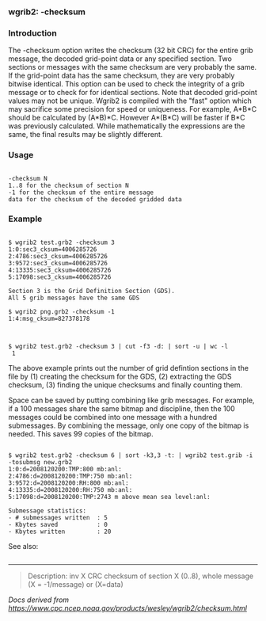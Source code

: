 
### wgrib2: -checksum



### Introduction



The -checksum option writes the checksum (32 bit CRC)
for the entire grib message, the decoded grid-point data or any 
specified section. Two sections or messages with the same checksum are 
very probably the same. If the grid-point data has the same
checksum, they are very probably bitwise identical. This option
can be used to check the integrity of a grib message or to check for
for identical sections. Note that decoded grid-point values may
not be unique. Wgrib2 is compiled with the "fast" option which may
sacrifice some precision for speed or uniqueness. For example,
A\*B\*C should be calculated by (A\*B)\*C. However A\*(B\*C) will be
faster if B\*C was previously calculated. While
mathematically the expressions are the same, the final results may
be slightly different.



### Usage




```

-checksum N
1..8 for the checksum of section N
-1 for the checksum of the entire message
data for the checksum of the decoded gridded data

```

### Example




```

$ wgrib2 test.grb2 -checksum 3
1:0:sec3_cksum=4006285726
2:4786:sec3_cksum=4006285726
3:9572:sec3_cksum=4006285726
4:13335:sec3_cksum=4006285726
5:17098:sec3_cksum=4006285726

Section 3 is the Grid Definition Section (GDS).
All 5 grib messages have the same GDS

$ wgrib2 png.grb2 -checksum -1
1:4:msg_cksum=827378178


```




```

$ wgrib2 test.grb2 -checksum 3 | cut -f3 -d: | sort -u | wc -l
 1

```

The above example prints out the number of grid defintion sections in the 
file by (1) creating the checksum for the GDS, (2) extracting the GDS checksum,
(3) finding the unique checksums and finally counting them.


Space can be saved by putting combining like grib messages. For example,
if a 100 messages share the same bitmap and discipline, then the 
100 messages could be combined into one message with a hundred
submessages. By combining the message, only one copy of the
bitmap is needed. This saves 99 copies of the bitmap.

```

$ wgrib2 test.grb2 -checksum 6 | sort -k3,3 -t: | wgrib2 test.grib -i -tosubmsg new.grb2
1:0:d=2008120200:TMP:800 mb:anl:
2:4786:d=2008120200:TMP:750 mb:anl:
3:9572:d=2008120200:RH:800 mb:anl:
4:13335:d=2008120200:RH:750 mb:anl:
5:17098:d=2008120200:TMP:2743 m above mean sea level:anl:

Submessage statistics:
- # submessages written  : 5
- Kbytes saved           : 0
- Kbytes written         : 20

```





See also:





```

```






----

>Description: inv   X      CRC checksum of section X (0..8), whole message (X = -1/message) or (X=data)

_Docs derived from <https://www.cpc.ncep.noaa.gov/products/wesley/wgrib2/checksum.html>_